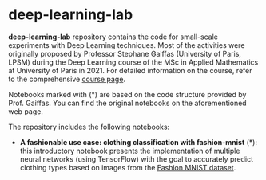 # deep-learning-lab

**deep-learning-lab** repository contains the code for small-scale experiments with Deep Learning techniques. Most of the activities were originally proposed by Professor Stephane Gaiffas (University of Paris, LPSM) during the Deep Learning course of the MSc in Applied Mathematics at University of Paris in 2021. For detailed information on the course, refer to the comprehensive [course page](https://stephanegaiffas.github.io/deep_learning/).

Notebooks marked with (*) are based on the code structure provided by Prof. Gaiffas. You can find the original notebooks on the aforementioned web page.

The repository includes the following notebooks:

- **A fashionable use case: clothing classification with fashion-mnist** (*): this introductory notebook presents the implementation of multiple neural networks (using TensorFlow) with the goal to accurately predict clothing types based on images from the [Fashion MNIST dataset](https://www.kaggle.com/datasets/zalando-research/fashionmnist).
